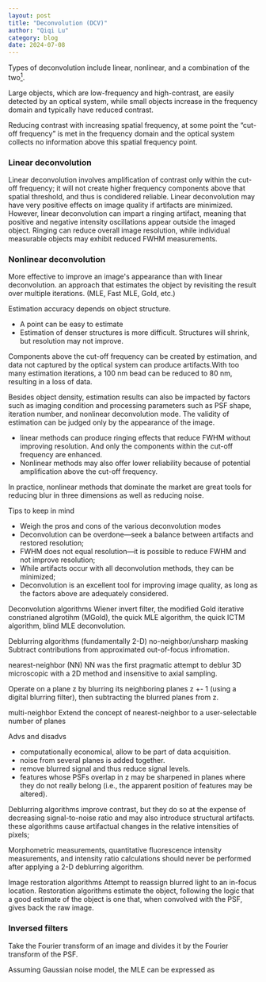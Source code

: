 ```yaml
---
layout: post
title: "Deconvolution (DCV)"
author: "Qiqi Lu"
category: blog
date: 2024-07-08
---
```


Types of deconvolution include linear, nonlinear, and a combination of the two[<sup>1</sup>](https://www.laserfocusworld.com/optics/article/16556298/microscopy-image-processing-a-deconvolution-revolution-for-confocal-image-enhancement).

Large objects, which are low-frequency and high-contrast, are easily detected by an optical system, while small objects increase in the frequency domain and typically have reduced contrast.

Reducing contrast with increasing spatial frequency, at some point the “cut-off frequency” is met in the frequency domain and the optical system collects no information above this spatial frequency point.

### Linear deconvolution
Linear deconvolution involves amplification of contrast only within the cut-off frequency; it will not create higher frequency components above that spatial threshold, and thus is condidered reliable.
Linear deconvolution may have very positive effects on image quality if artifacts are minimized. 
However, linear deconvolution can impart a ringing artifact, meaning that positive and negative intensity oscillations appear outside the imaged object. Ringing can reduce overall image resolution, while individual measurable objects may exhibit reduced FWHM measurements.

### Nonlinear deconvolution
More effective to improve an image's appearance than with linear deconvolution.
an approach that estimates the object by revisiting the result over multiple iterations.  (MLE, Fast MLE, Gold, etc.)

Estimation accuracy depends on object structure.
* A point can be easy to estimate
* Estimation of denser structures is more difficult. Structures will shrink, but resolution may not improve.

Components above the cut-off frequency can be created by estimation, and data not captured by the optical system can produce artifacts.With too many estimation iterations, a 100 nm bead can be reduced to 80 nm, resulting in a loss of data.

Besides object density, estimation results can also be impacted by factors such as imaging condition and processing parameters such as PSF shape, iteration number, and nonlinear deconvolution mode.
 The validity of estimation can be judged only by the appearance of the image.

* linear methods can produce ringing effects that reduce FWHM without improving resolution. And only the components within the cut-off frequency are enhanced. 
* Nonlinear methods may also offer lower reliability because of potential amplification above the cut-off frequency.

In practice, nonlinear methods that dominate the market are great tools for reducing blur in three dimensions as well as reducing noise.

Tips to keep in mind
* Weigh the pros and cons of the various deconvolution modes
* Deconvolution can be overdone—seek a balance between artifacts and restored resolution;
* FWHM does not equal resolution—it is possible to reduce FWHM and not improve resolution;
* While artifacts occur with all deconvolution methods, they can be minimized;
* Deconvolution is an excellent tool for improving image quality, as long as the factors above are adequately considered.

Deconvolution algorithms
Wiener invert filter, the modified Gold iterative constrianed algrotihm (MGold), the quick MLE algorithm, the quick ICTM algorithm, blind MLE deconvolution.

Deblurring algorithms (fundamentally 2-D)
no-neighbor/unsharp masking
Subtract contributions from approximated out-of-focus infromation.

nearest-neighbor (NN)
NN was the first pragmatic attempt to deblur 3D microscopic with a 2D method and insensitive to axial sampling.

Operate on a plane z by blurring its neighboring planes z +- 1 (using a digital blurring filter), then subtracting the blurred planes from z.

multi-neighbor
Extend the concept of nearest-neighbor to a user-selectable number of planes

Advs and disadvs
* computationally economical, allow to be part of data acquisition.
* noise from several planes is added together.
* remove blurred signal and thus reduce signal levels.
* features whose PSFs overlap in z may be sharpened in planes where they do not really belong (i.e., the apparent position of features may be altered).

Deblurring algorithms improve contrast, but they do so at the expense of decreasing signal-to-noise ratio and may also introduce structural artifacts.
these algorithms cause artifactual changes in the relative intensities of pixels;

Morphometric measurements, quantitative fluorescence intensity measurements, and intensity ratio calculations should never be performed after applying a 2-D deblurring algorithm.

Image restoration algorithms
Attempt to reassign blurred light to an in-focus location.
Restoration algorithms estimate the object, following the logic that a good estimate of the object is one that, when convolved with the PSF, gives back the raw image.

### Inversed filters
Take the Fourier transform of an image and divides it by the Fourier transform of the PSF. 

Assuming Gaussian noise model, the MLE can be expressed as


